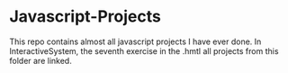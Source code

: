 # Javascript-Projects

This repo contains almost all javascript projects I have ever done.
In InteractiveSystem, the seventh exercise in the .hmtl all projects from this folder are linked.
